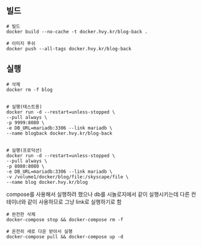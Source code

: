 








## 빌드

```shell
# 빌드
docker build --no-cache -t docker.hvy.kr/blog-back .

# 이미지 푸쉬
docker push --all-tags docker.hvy.kr/blog-back
```

## 실행


```shell
# 삭제
docker rm -f blog


# 실행(테스트용)
docker run -d --restart=unless-stopped \
--pull always \
-p 9999:8080 \
-e DB_URL=mariadb:3306 --link mariadb \
--name blogback docker.hvy.kr/blog-back


# 실행(프로덕션)
docker run -d --restart=unless-stopped \
--pull always \
-p 8080:8080 \
-e DB_URL=mariadb:3306 --link mariadb \
-v /volume1/docker/blog/file:/skyscape/file \
--name blog docker.hvy.kr/blog
```


compose를 사용해서 실행하려 했으나 db를 시놀로지에서 같이 실행시키는데 다른 컨테이너와 같이 사용하므로 그냥 link로 실행하기로 함

```shell
# 완전한 삭제
docker-compose stop && docker-compose rm -f 

# 온전히 새로 다운 받아서 실행
docker-compose pull && docker-compose up -d
```
